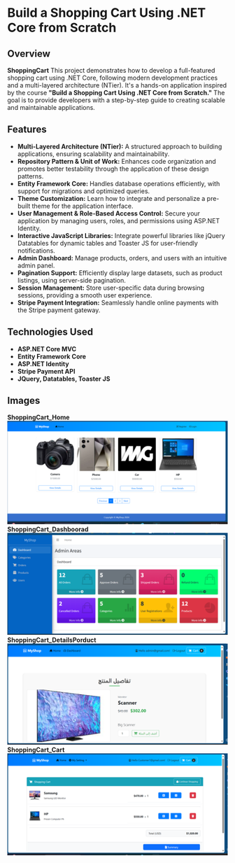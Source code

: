 # Build a Shopping Cart Using .NET Core from Scratch
## Overview
**ShoppingCart** This project demonstrates how to develop a full-featured shopping cart using .NET Core, following modern development practices and a multi-layered architecture (NTier). It's a hands-on application inspired by the course **"Build a Shopping Cart Using .NET Core from Scratch."** The goal is to provide developers with a step-by-step guide to creating scalable and maintainable applications.

## Features

- **Multi-Layered Architecture (NTier):** A structured approach to building applications, ensuring scalability and maintainability.
- **Repository Pattern & Unit of Work:** Enhances code organization and promotes better testability through the application of these design patterns.
- **Entity Framework Core:** Handles database operations efficiently, with support for migrations and optimized queries.
- **Theme Customization:** Learn how to integrate and personalize a pre-built theme for the application interface.
- **User Management & Role-Based Access Control:** Secure your application by managing users, roles, and permissions using ASP.NET Identity.
- **Interactive JavaScript Libraries:** Integrate powerful libraries like jQuery Datatables for dynamic tables and Toaster JS for user-friendly notifications.
- **Admin Dashboard:** Manage products, orders, and users with an intuitive admin panel.
- **Pagination Support:** Efficiently display large datasets, such as product listings, using server-side pagination.
- **Session Management:** Store user-specific data during browsing sessions, providing a smooth user experience.
- **Stripe Payment Integration:** Seamlessly handle online payments with the Stripe payment gateway.

## Technologies Used

- **ASP.NET Core MVC** 
- **Entity Framework Core** 
- **ASP.NET Identity** 
- **Stripe Payment API**
- **JQuery, Datatables, Toaster JS**

  
## Images

**ShoppingCart_Home**
![home](MyShop.Web/Screenshots/home.png)
**ShoppingCart_Dashboorad**
![Dashboorad](MyShop.Web/Screenshots/Dashborab.png)
**ShoppingCart_DetailsPorduct**
![DetailsPorduct](MyShop.Web/Screenshots/Details.png)
**ShoppingCart_Cart**
![Cart](MyShop.Web/Screenshots/Cart.png)
